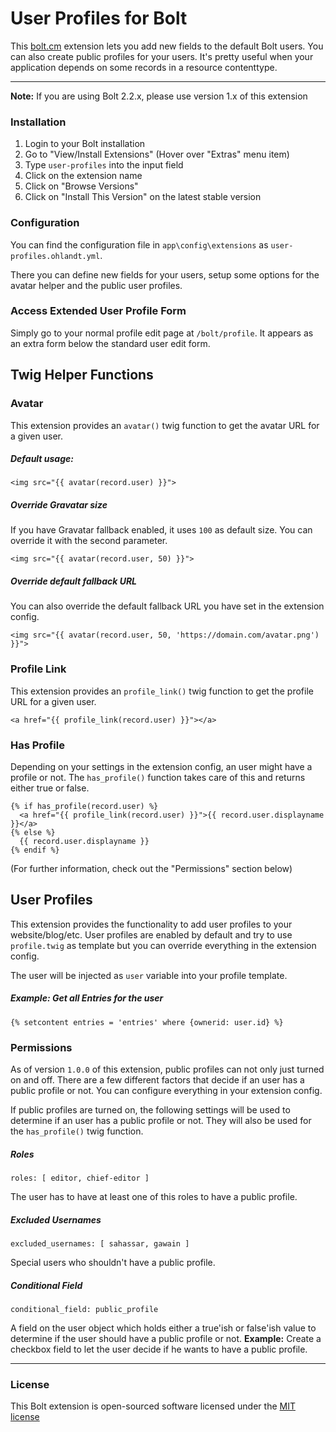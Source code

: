 User Profiles for Bolt
======================

This [bolt.cm](https://bolt.cm/) extension lets you add new fields to the default Bolt users.
You can also create public profiles for your users.
It's pretty useful when your application depends on some records in a resource contenttype.

---

**Note:** If you are using Bolt 2.2.x, please use version 1.x of this extension

### Installation
1. Login to your Bolt installation
2. Go to "View/Install Extensions" (Hover over "Extras" menu item)
3. Type `user-profiles` into the input field
4. Click on the extension name
5. Click on "Browse Versions"
6. Click on "Install This Version" on the latest stable version

### Configuration

You can find the configuration file in `app\config\extensions` as `user-profiles.ohlandt.yml`.

There you can define new fields for your users, setup some options for the avatar helper and the public user profiles.

### Access Extended User Profile Form

Simply go to your normal profile edit page at `/bolt/profile`. It appears as an extra form below the standard user edit form.

Twig Helper Functions
---------------------

### Avatar

This extension provides an `avatar()` twig function to get the avatar URL for a given user.

##### Default usage:
```
<img src="{{ avatar(record.user) }}">
```

##### Override Gravatar size
If you have Gravatar fallback enabled, it uses `100` as default size.
You can override it with the second parameter.
```
<img src="{{ avatar(record.user, 50) }}">
```

##### Override default fallback URL
You can also override the default fallback URL you have set in the extension config.
```
<img src="{{ avatar(record.user, 50, 'https://domain.com/avatar.png') }}">
```

### Profile Link

This extension provides an `profile_link()` twig function to get the profile URL for a given user.

```
<a href="{{ profile_link(record.user) }}"></a>
```

### Has Profile

Depending on your settings in the extension config, an user might have a profile or not. The `has_profile()` function takes care of this and returns either true or false.

```
{% if has_profile(record.user) %}
  <a href="{{ profile_link(record.user) }}">{{ record.user.displayname }}</a>
{% else %}
  {{ record.user.displayname }}
{% endif %}
```

(For further information, check out the "Permissions" section below)

User Profiles
-------------

This extension provides the functionality to add user profiles to your website/blog/etc.
User profiles are enabled by default and try to use `profile.twig` as template but you can override everything in the extension config.

The user will be injected as `user` variable into your profile template.

##### Example: Get all Entries for the user
```
{% setcontent entries = 'entries' where {ownerid: user.id} %}
```

### Permissions

As of version `1.0.0` of this extension, public profiles can not only just turned on and off. There are a few different factors that decide if an user has a public profile or not. You can configure everything in your extension config.

If public profiles are turned on, the following settings will be used to determine if an user has a public profile or not. They will also be used for the `has_profile()` twig function.

##### Roles

```
roles: [ editor, chief-editor ]
```

The user has to have at least one of this roles to have a public profile.

##### Excluded Usernames

```
excluded_usernames: [ sahassar, gawain ]
```

Special users who shouldn't have a public profile.

##### Conditional Field

```
conditional_field: public_profile
```

A field on the user object which holds either a true'ish or false'ish value to determine if the user should have a public profile or not. **Example:** Create a checkbox field to let the user decide if he wants to have a public profile.

---

### License

This Bolt extension is open-sourced software licensed under the [MIT license](http://opensource.org/licenses/MIT)
